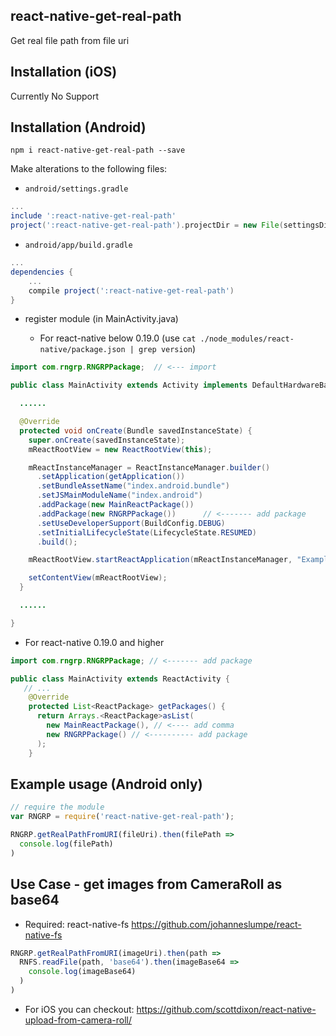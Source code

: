 ## react-native-get-real-path

Get real file path from file uri

## Installation (iOS)

Currently No Support

## Installation (Android)

`npm i react-native-get-real-path --save`

Make alterations to the following files:

* `android/settings.gradle`

```gradle
...
include ':react-native-get-real-path'
project(':react-native-get-real-path').projectDir = new File(settingsDir, '../node_modules/react-native-get-real-path/android')
```

* `android/app/build.gradle`

```gradle
...
dependencies {
    ...
    compile project(':react-native-get-real-path')
}
```

* register module (in MainActivity.java)

  * For react-native below 0.19.0 (use `cat ./node_modules/react-native/package.json | grep version`)

```java
import com.rngrp.RNGRPPackage;  // <--- import

public class MainActivity extends Activity implements DefaultHardwareBackBtnHandler {

  ......

  @Override
  protected void onCreate(Bundle savedInstanceState) {
    super.onCreate(savedInstanceState);
    mReactRootView = new ReactRootView(this);

    mReactInstanceManager = ReactInstanceManager.builder()
      .setApplication(getApplication())
      .setBundleAssetName("index.android.bundle")
      .setJSMainModuleName("index.android")
      .addPackage(new MainReactPackage())
      .addPackage(new RNGRPPackage())      // <------- add package
      .setUseDeveloperSupport(BuildConfig.DEBUG)
      .setInitialLifecycleState(LifecycleState.RESUMED)
      .build();

    mReactRootView.startReactApplication(mReactInstanceManager, "ExampleRN", null);

    setContentView(mReactRootView);
  }

  ......

}
```

  * For react-native 0.19.0 and higher
```java
import com.rngrp.RNGRPPackage; // <------- add package

public class MainActivity extends ReactActivity {
   // ...
    @Override
    protected List<ReactPackage> getPackages() {
      return Arrays.<ReactPackage>asList(
        new MainReactPackage(), // <---- add comma
        new RNGRPPackage() // <---------- add package
      );
    }
```

## Example usage (Android only)

```javascript
// require the module
var RNGRP = require('react-native-get-real-path');

RNGRP.getRealPathFromURI(fileUri).then(filePath =>
  console.log(filePath)
)
```

## Use Case - get images from CameraRoll as base64

  * Required: react-native-fs
    https://github.com/johanneslumpe/react-native-fs

```javascript
RNGRP.getRealPathFromURI(imageUri).then(path =>
  RNFS.readFile(path, 'base64').then(imageBase64 =>
    console.log(imageBase64)
  )
)
```

  * For iOS you can checkout: https://github.com/scottdixon/react-native-upload-from-camera-roll/

